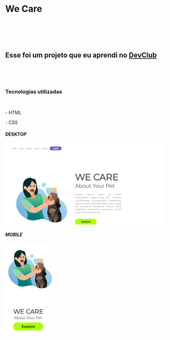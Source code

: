 <h1>We Care</h1>
<br>
<br>
<br>
<br>
<h2>Esse foi um projeto que eu aprendi no <a href="https://rodolfomori.com.br/devclub">DevClub</a></h2>
<br>
<br>
<br>
<h3>Tecnologias utilizadas</h3>
<br>
  <p>- HTML</p>
  <p>- CSS</p>
<h4>DESKTOP</h4>
<img src="https://github.com/lucasmorais86/We-care/blob/master/desktop.jpeg?raw=true" alt="desktop-img">
<br>
<h5>MOBILE</h5>
<img src="https://github.com/lucasmorais86/We-care/blob/master/mobile.png?raw=true" alt="mobile-img">

